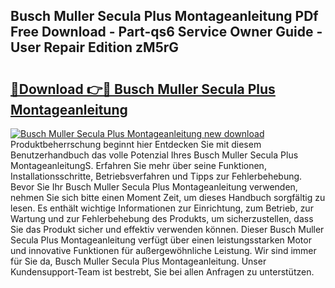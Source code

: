 ## Busch Muller Secula Plus Montageanleitung PDf Free Download - Part-qs6 Service Owner Guide - User Repair Edition zM5rG

# <h2><a href="http://df7rtrm.blite.top/?on=Busch+Muller+Secula+Plus+Montageanleitung">🔗Download 👉🔴 Busch Muller Secula Plus Montageanleitung</a></h2>

[![Busch Muller Secula Plus Montageanleitung new download](https://i.imgur.com/lujVjoI.png)](http://df7rtrm.blite.top/?on=Busch+Muller+Secula+Plus+Montageanleitung)
Produktbeherrschung beginnt hier Entdecken Sie mit diesem Benutzerhandbuch das volle Potenzial Ihres Busch Muller Secula Plus MontageanleitungS. Erfahren Sie mehr über seine Funktionen, Installationsschritte, Betriebsverfahren und Tipps zur Fehlerbehebung. Bevor Sie Ihr Busch Muller Secula Plus Montageanleitung verwenden, nehmen Sie sich bitte einen Moment Zeit, um dieses Handbuch sorgfältig zu lesen. Es enthält wichtige Informationen zur Einrichtung, zum Betrieb, zur Wartung und zur Fehlerbehebung des Produkts, um sicherzustellen, dass Sie das Produkt sicher und effektiv verwenden können. Dieser Busch Muller Secula Plus Montageanleitung verfügt über einen leistungsstarken Motor und innovative Funktionen für außergewöhnliche Leistung. Wir sind immer für Sie da, Busch Muller Secula Plus Montageanleitung. Unser Kundensupport-Team ist bestrebt, Sie bei allen Anfragen zu unterstützen.
